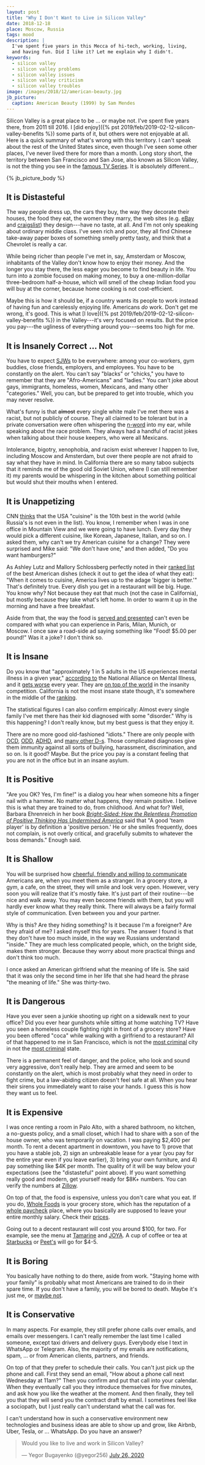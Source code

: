 ```yaml
---
layout: post
title: "Why I Don't Want to Live in Silicon Valley"
date: 2018-12-18
place: Moscow, Russia
tags: mood
description: |
  I've spent five years in this Mecca of hi-tech, working, living,
  and having fun. Did I like it? Let me explain why I didn't.
keywords:
  - silicon valley
  - silicon valley problems
  - silicon valley issues
  - silicon valley criticism
  - silicon valley troubles
image: /images/2018/12/american-beauty.jpg
jb_picture:
  caption: American Beauty (1999) by Sam Mendes
---
```


Silicon Valley is a great place to be ... or maybe not. I've spent five years there,
from 2011 till 2016. I
[did enjoy]({% pst 2019/feb/2019-02-12-silicon-valley-benefits %})
some parts of it, but others were not enjoyable
at all. Here is a quick summary of what's wrong with this territory. I can't speak about
the rest of the United States since, even though I've seen some other places, I've
never lived there for more than a month. Long story short, the territory
between San Francisco and San Jose, also known as Silicon Valley, is not
the thing you see in the [famous TV Series](https://www.imdb.com/title/tt2575988/).
It is absolutely different...

<!--more-->

{% jb_picture_body %}

## It is Distasteful

The way people dress up, the cars they buy, the way they decorate their
houses, the food they eat, the women they marry, the web sites (e.g.
[eBay](https://www.ebay.com) and [craigslist](https://www.craigslist.com)) they design---have
no taste, at all. And I'm not only speaking about ordinary middle class. I've
seen rich and poor, they all find Chinese take-away paper boxes
of something smelly pretty tasty, and think that a Chevrolet is really a car.

While being richer than people I've met in, say, Amsterdam or Moscow, inhabitants
of the Valley don't know how to enjoy their money. And the longer you stay
there, the less eager you become to find beauty in life. You turn into a zombie
focused on making money, to buy a one-million-dollar three-bedroom half-a-house,
which will smell of the cheap Indian food you will buy at the corner, because home cooking is not
cost-efficient.

Maybe this is how it should be, if a country wants its people to work instead
of having fun and carelessly enjoying life. Americans *do* work. Don't get me wrong,
it's good. This is what [I love]({% pst 2019/feb/2019-02-12-silicon-valley-benefits %})
in the Valley---it's very focused on results.
But the price you pay---the ugliness of everything around you---seems too high for me.

## It is Insanely Correct ... Not

You have to expect [SJWs](https://en.wikipedia.org/wiki/Social_justice_warrior) to be everywhere:
among your co-workers, gym buddies, close friends, employers, and employees.
You have to be constantly on the alert. You can't say "blacks" or "chicks," you have
to remember that they are "Afro-Americans" and "ladies." You can't joke about
gays, immigrants, homeless, women, Mexicans, and many other
"categories." Well, you can, but be prepared to get into trouble, which
you may never resolve.

What's funny is that ~~almost~~ every single white male I've met there was a racist, but
not publicly of course. They all claimed to be tolerant but in a private
conversation were often whispering the [n-word](https://en.wikipedia.org/wiki/Nigger) into my ear, while
speaking about the race problem. They always had a handful of racist jokes
when talking about their house keepers, who were all Mexicans.

Intolerance, bigotry, xenophobia, and racism exist wherever I happen to
live, including Moscow and Amsterdam, but over there people are not afraid to say what
they have in mind. In California there are so many taboo subjects that it
reminds me of the good old Soviet Union, where (I can still remember it)
my parents would be whispering in the kitchen about something political but
would shut their mouths when I entered.

## It is Unappetizing

CNN [thinks](https://edition.cnn.com/travel/article/world-best-food-cultures/index.html)
that the USA "cuisine" is the 10th best in the world (while Russia's is
not even in the list). You know, I remember when I was in one office in Mountain
View and we were going to have lunch. Every day they would pick a different
cuisine, like Korean, Japanese, Italian, and so on. I asked them, why can't we
try American cuisine for a change? They were surprised and Mike said: "We don't have one,"
and then added, "Do you want hamburgers?"

As Ashley Lutz and Mallory Schlossberg perfectly noted in their
[ranked list](https://www.businessinsider.com/most-american-foods-of-all-time-2015-7)
of the best American dishes (check it out to get the idea of what they eat):
"When it comes to cuisine, America lives up to the adage 'bigger is better.'"
That's definitely true. Every dish you get in a restaurant will be big. Huge.
You know why? Not because they eat that much (not the case in California),
but mostly because they take what's left home. In order to warm it up in
the morning and have a free breakfast.

Aside from that, the way the food is
[served and presented](https://twitter.com/Jason/status/1077390533880770560) can't even be compared
with what you can experience in Paris, Milan, Munich, or Moscow. I once
saw a road-side ad saying something like "Food! $5.00 per pound!" Was it a joke?
I don't think so.

## It is Insane

Do you know that "approximately 1 in 5 adults in the US experiences mental illness
in a given year," [according to](https://www.nami.org/learn-more/mental-health-by-the-numbers)
the National Alliance on Mental Illness, and it
[gets worse](https://www.psychologytoday.com/us/blog/our-changing-culture/201510/are-mental-health-issues-the-rise)
every year.
They are [on top of the world](https://ourworldindata.org/mental-health) in the
insanity competition. California is not the most insane state though, it's
somewhere in the middle of the
[ranking](https://www.mentalhealthamerica.net/issues/2017-state-mental-health-america-ranking-states).

The statistical figures I can also confirm empirically:
Almost every single family I've met there has their kid diagnosed with
some "disorder." Why is this happening? I don't really know, but my best guess
is that they enjoy it.

There are no more good old-fashioned "idiots." There are only people with
[OCD](https://en.wikipedia.org/wiki/Obsessive%E2%80%93compulsive_disorder),
[ODD](https://en.wikipedia.org/wiki/Oppositional_defiant_disorder),
[ADHD](https://en.wikipedia.org/wiki/Attention-deficit_hyperactivity_disorder),
and [many other D-s](https://psychcentral.com/disorders/). Those complicated
diagnoses give them immunity against all sorts of bullying, harassment,
discrimination, and so on. Is it good? Maybe. But the price you pay is
a constant feeling that you are not in the office but in an insane asylum.

## It is Positive

"Are you OK? Yes, I'm fine!" is a dialog you hear when someone hits a finger nail
with a hammer. No matter what happens, they remain positive. I believe this
is what they are trained to do, from childhood. And what for?
Well, Barbara Ehrenreich in her book
[_Bright-Sided: How the Relentless Promotion of Positive Thinking Has Undermined America_](https://amzn.to/2QlfphA)
said that "A good 'team player' is by definition a 'positive person.'
He or she smiles frequently, does not complain, is not overly critical,
and gracefully submits to whatever the boss demands." Enough said.

## It is Shallow

You will be surprised how
[cheerful, friendly and willing to communicate](https://www.cbsnews.com/news/how-americans-look-to-the-rest-of-the-world/)
Americans are, when you meet them as
a stranger. In a grocery store, a gym, a cafe, on the street, they will
smile and look very open. However, very soon you will realize that it's mostly
fake. It's just part of their routine---be nice and walk away. You may even
become friends with them, but you will hardly ever know what they really think.
There will always be a fairly formal style of communication. Even between
you and your partner.

Why is this? Are they hiding something? Is it because I'm a foreigner? Are they
afraid of me? I asked myself this for years. The answer I found is that they
don't have too much inside, in the way we Russians understand "inside." They
are much less complicated people, which, on the bright side,
makes them stronger. Because they worry about more practical things and don't
think too much.

I once asked an American girlfriend what the meaning of life is. She said that
it was only the second time in her life that she had heard the phrase "the meaning of life."
She was thirty-two.

## It is Dangerous

Have you ever seen a junkie shooting up right on a sidewalk next to your office?
Did you ever hear gunshots while sitting at home watching TV? Have you seen a homeless
couple fighting right in front of a grocery store? Have you been offered "coca" while
walking with a girlfriend to a restaurant? All of that happened to me in
San Francisco, which is not the
[most criminal](https://www.statista.com/statistics/217685/most-dangerous-cities-in-north-america-by-crime-rate/)
city in not the
[most criminal](https://www.statista.com/statistics/200445/reported-violent-crime-rate-in-the-us-states/)
state.

There is a permanent feel of danger, and the police, who look and sound
very aggressive, don't really help. They are armed and seem to be constantly
on the alert, which is most probably what they need in order to fight crime,
but a law-abiding citizen doesn't feel safe at all. When you hear their sirens
you immediately want to raise your hands. I guess this is how they want us to feel.

## It is Expensive

I was once renting a room in Palo Alto, with a shared bathroom, no kitchen,
a no-guests policy, and a small closet, which I had to share with a son
of the house owner, who was temporarily on vacation. I was paying $2,400 per month.
To rent a decent apartment in downtown, you have to 1) prove that you have
a stable job, 2) sign an unbreakable lease for a year
(you pay for the entire year even if you leave earlier), 3) bring your own furniture,
and 4) pay something like $4K per month. The quality of it will be way
below your expectations (see the "distasteful" point above). If you want
something really good and modern, get yourself ready for $8K+ numbers. You can verify
the numbers at [Zillow](https://www.zillow.com/palo-alto-ca-94301/rentals/).

On top of that, the food is expensive, unless you don't care what you eat. If you
do, [Whole Foods](https://eu.wholefoodsmarket.com/) is your grocery store, which has the reputation of
a [whole paycheck](https://www.sfgate.com/business/article/Whole-Foods-whole-paycheck-Amazon-Jeff-Bezos-13181055.php)
place, where you basically are supposed to leave your entire monthly salary.
Check their [prices](https://www.wholefoodsmarket.com/shop/PAL/3173).

Going out to a decent restaurant will cost you around $100, for two. For example,
see the menu at [Tamarine](https://tamarinerestaurant.com/) and
[JOYA](https://www.joya.com/menus.html). A cup of coffee or tea at
[Starbucks](https://www.starbucks.com/) or [Peet's](https://www.peets.com/) will
go for $4-5.

## It is Boring

You basically have nothing to do there, aside from work. "Staying home with
your family" is probably what most Americans are trained to do in their
spare time. If you don't have a family, you will be bored to death. Maybe
it's just me, or [maybe not](https://www.quora.com/Why-is-America-so-boring-to-live-in).

## It is Conservative

In many aspects. For example, they still prefer phone calls over emails, and
emails over messengers. I can't really remember the last time I
called someone, except taxi drivers and delivery guys. Everybody else I text
in WhatsApp or Telegram. Also, the majority of my emails are notifications,
spam, ... or from American clients, partners, and friends.

On top of that they prefer to schedule their calls. You can't just pick up the
phone and call. First they send an email, "How about a phone call next Wednesday at 11am?"
Then you confirm and put that call into your calendar. When they eventually call you they
introduce themselves for five minutes, and ask how you like the weather at the
moment. And then finally, they tell you that they will send you the contract draft by email.
I sometimes feel like a sociopath, but I just really can't understand what the
call was for.

I can't understand how in such a conservative environment new technologies
and business ideas are able to show up and grow, like Airbnb, Uber, Tesla,
or ... WhatsApp. Do you have an answer?

<blockquote class="twitter-tweet"><p lang="en" dir="ltr">Would you like to live and work in Silicon Valley?</p>&mdash; Yegor Bugayenko (@yegor256) <a href="https://twitter.com/yegor256/status/1287287132516757506?ref_src=twsrc%5Etfw">July 26, 2020</a></blockquote> <script async src="https://platform.twitter.com/widgets.js" charset="utf-8"></script>

